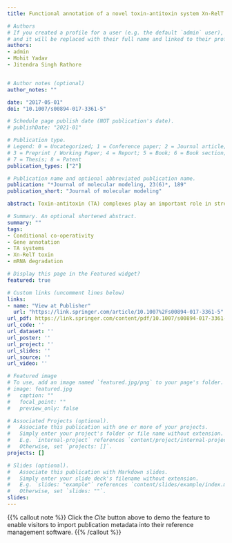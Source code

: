 ```yaml
---
title: Functional annotation of a novel toxin-antitoxin system Xn-RelT of Xenorhabdus nematophila; a combined in silico and in vitro approach

# Authors
# If you created a profile for a user (e.g. the default `admin` user), write the username (folder name) here 
# and it will be replaced with their full name and linked to their profile.
authors:
- admin
- Mohit Yadav
- Jitendra Singh Rathore


# Author notes (optional)
author_notes: ""

date: "2017-05-01"
doi: "10.1007/s00894-017-3361-5"

# Schedule page publish date (NOT publication's date).
# publishDate: "2021-01"

# Publication type.
# Legend: 0 = Uncategorized; 1 = Conference paper; 2 = Journal article;
# 3 = Preprint / Working Paper; 4 = Report; 5 = Book; 6 = Book section;
# 7 = Thesis; 8 = Patent
publication_types: ["2"]

# Publication name and optional abbreviated publication name.
publication: "*Journal of molecular modeling, 23(6)*, 189"
publication_short: "Journal of molecular modeling"

abstract: Toxin-antitoxin (TA) complexes play an important role in stress responses and programmed cell death in bacteria. The RelB-RelE toxin antitoxin system is well studied in *Escherichia coli*. In this study, we used combined *in silico* and *in vitro* approaches to study a novel Xn-RelT toxin from *Xenorhabdus nematophila* bearing its own antitoxin Xn-RelAT-a RelB homolog of *E. coli*. The structure for this toxin-antitoxin pair is yet unknown. We generated homology-based models of *X. nematophila* RelT toxin and antitoxin. The deduced models were further characterized for protein-nucleic acid, protein-protein interactions and gene ontology. A detrimental effect of recombinant Xn-RelT on host *E. coli* was determined through endogenous toxicity assay. When expressed from a isopropyl *β*-D-1-thiogalactopyranoside-regulated LacZ promoter, Xn-RelT toxin showed a toxic effect on *E. coli* cells. These observations imply that the conditional cooperativity governing the Xn-RelT TA operon in *X. nematophila* plays an important role in stress management and programmed cell death.

# Summary. An optional shortened abstract.
summary: ""
tags:
- Conditional co-operativity
- Gene annotation
- TA systems
- Xn-RelT toxin
- mRNA degradation

# Display this page in the Featured widget?
featured: true

# Custom links (uncomment lines below)
links:
- name: "View at Publisher"
  url: "https://link.springer.com/article/10.1007%2Fs00894-017-3361-5"
url_pdf: https://link.springer.com/content/pdf/10.1007/s00894-017-3361-5.pdf
url_code: ''
url_dataset: ''
url_poster: ''
url_project: ''
url_slides: ''
url_source: ''
url_video: ''

# Featured image
# To use, add an image named `featured.jpg/png` to your page's folder. 
# image: featured.jpg
#   caption: ""
#   focal_point: ""
#   preview_only: false

# Associated Projects (optional).
#   Associate this publication with one or more of your projects.
#   Simply enter your project's folder or file name without extension.
#   E.g. `internal-project` references `content/project/internal-project/index.md`.
#   Otherwise, set `projects: []`.
projects: []

# Slides (optional).
#   Associate this publication with Markdown slides.
#   Simply enter your slide deck's filename without extension.
#   E.g. `slides: "example"` references `content/slides/example/index.md`.
#   Otherwise, set `slides: ""`.
slides:
---
```


{{% callout note %}}
Click the *Cite* button above to demo the feature to enable visitors to import publication metadata into their reference management software.
{{% /callout %}}
